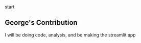 start

## George's Contribution
I will be doing code, analysis, and be making the streamlit app





